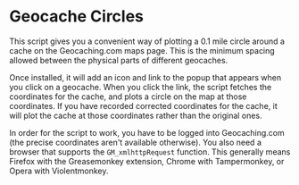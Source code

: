# Geocache Circles

This script gives you a convenient way of plotting a 0.1 mile circle around a cache on the Geocaching.com maps page.  This is the minimum spacing allowed between the physical parts of different geocaches.

Once installed, it will add an icon and link to the popup that appears when you click on a geocache.  When you click the link, the script fetches the coordinates for the cache, and plots a circle on the map at those coordinates.  If you have recorded corrected coordinates for the cache, it will plot the cache at those coordinates rather than the original ones.

In order for the script to work, you have to be logged into Geocaching.com (the precise coordinates aren't available otherwise).  You also need a browser that supports the `GM_xmlhttpRequest` function.  This generally means Firefox with the Greasemonkey extension, Chrome with Tampermonkey, or Opera with Violentmonkey.
